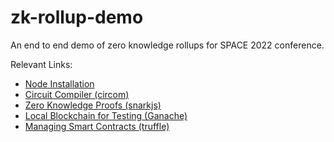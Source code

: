 # zk-rollup-demo
An end to end demo of zero knowledge rollups for SPACE 2022 conference.

Relevant Links:
- [Node Installation](https://npm.github.io/installation-setup-docs/installing/using-a-node-version-manager.html)
- [Circuit Compiler (circom)](https://github.com/iden3/circom)
- [Zero Knowledge Proofs (snarkjs)](https://github.com/iden3/snarkjs)
- [Local Blockchain for Testing (Ganache)](https://trufflesuite.com/ganache/)
- [Managing Smart Contracts (truffle)](https://trufflesuite.com/truffle/)


